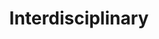 ---
layout: category
category: interdisciplinary
title: Interdisciplinary
permalink: /:collection
---